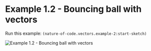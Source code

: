 # Example 1.2 - Bouncing ball with vectors

Run this example: `(nature-of-code.vectors.example-2:start-sketch)`

![Example 1.2 - Bouncing ball with
vectors](/screenshots/Example%201.2%20-%20Bouncing%20ball%20with%20vectors.gif)
